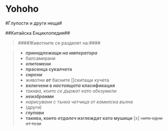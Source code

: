 ﻿# Yohoho

#Глупости и други неща#

##Китайска Енциклопедия##

>####Животните се разделят на:####

>* **_принадлежащи на императора_**
>* балсамирани
>* **_опитомени_**
>* **прасенца сукалчета**
>* **_сирени_**
>* животни **_от_** басните
>[]скитащи кучета
>* **включени в _настоящата_ класификация**
> * *такива, които се държат като обезумели*
>* **_неизброими_**
>* *нарисувани с тънка четчица от камилска вълна*
>* (други)
>* **_глупави_**
>* **такива, които _отдалеч_ изглеждат като мушици**
>[x] ~~нито едни от тези~~

